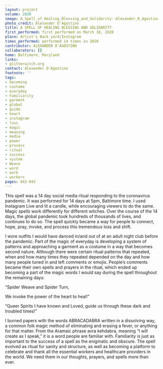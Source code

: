 ```yaml
---
layout: project
volume: 2020
image: A_Spell_of_Healing_Blessing_and_Solidarity--Alexander_D_Agostino.jpg
photo_credit: Alexander D'Agostino
title: A SPELL OF HEALING BLESSING AND SOLIDARITY
first_performed: first performed on March 18, 2020
place: Artist's Back yard/Instagram
times_performed: performed 14 times in 2020
contributor: ALEXANDER D'AGOSTINO
collaborators: []
home: Baltimore, Maryland
links:
- glitterwitch.org
contact: Alexander D'Agostino
footnote: ''
tags:
- becoming
- costume
- everyday
- Familiarity
- garment
- global
- guide
- heart
- instagram
- loss
- magic
- meaning
- media
- power
- process
- ritual
- success
- system
- Weave
- word
- work
- workers
pages: 042-043
---
```

This spell was a 14 day social media ritual responding to the coronavirus pandemic. It was performed for 14 days at 5pm, Baltimore time. I used Instagram Live and lit a candle, while encouraging  viewers to do the same. Magic spells work differently for different witches. Over the course of the 14 days, the global pandemic took hundreds of thousands of lives, and continues to do so. The spell quickly became a way for people to connect, hope, pray, invoke, and process this tremendous loss and shift. 

I wore outfits I would have danced in/and out of at an adult night club before the pandemic. Part of the magic of everyday is developing a system of patterns and approaching a garment as a costume in a way that becomes second nature. Although there were certain ritual patterns that repeated, when and how many times they repeated depended on the day and how many people tuned in and left comments or emojis. People’s comments became their own spells and prayers in the ritual, which ended up becoming a part of the magic words I would say during the spell throughout the remaining days:

“Spider Weave and Spider Turn,

We invoke the power of the heart to heal!”

“Queer Spirits I have known and Loved, guide us through these dark and troubled times!”

I burned papers with the words ABRACADABRA written in a dissolving way, a common folk magic method of eliminating and erasing a fever, or anything for that matter. From the Aramaic phrase <span class="ITALIC">avra kehdabra</span>, meaning “I will create as I speak,” it is a word people are familiar with. Familiarity is just as important to the success of a spell as the enigmatic and obscure. The spell evolved as ritual for sanity and structure, as well as becoming a platform to celebrate and thank all the essential workers and healthcare providers in the world. We need them in our thoughts, prayers, and spells more than ever.